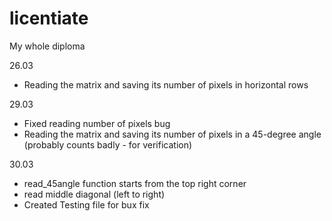 # licentiate
My whole diploma 

26.03

- Reading the matrix and saving  its number of pixels in horizontal rows

29.03

- Fixed reading number of pixels bug
- Reading the matrix and saving  its number of pixels in a 45-degree angle (probably counts badly - for verification)

30.03

- read_45angle function starts from the top right corner
- read middle diagonal (left to right)
- Created Testing file for bux fix
